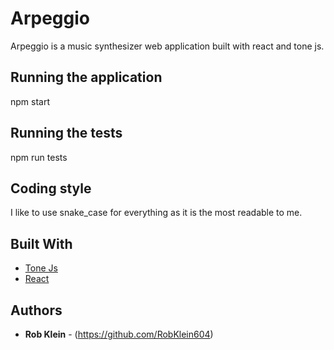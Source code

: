 # Arpeggio

Arpeggio is a music synthesizer web application built with react and tone js. 

## Running the application

npm start

## Running the tests

npm run tests

## Coding style

I like to use snake_case for everything as it is the most readable to me. 

## Built With

* [Tone Js](http://https://tonejs.github.io/)
* [React](https://reactjs.org/)


## Authors

* **Rob Klein** - (https://github.com/RobKlein604)
